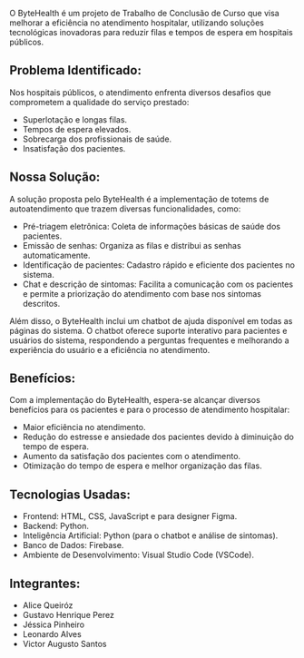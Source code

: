 O ByteHealth é um projeto de Trabalho de Conclusão de Curso que visa melhorar a eficiência no atendimento hospitalar, utilizando soluções tecnológicas inovadoras para reduzir filas e tempos de espera em hospitais públicos.  

## Problema Identificado:

Nos hospitais públicos, o atendimento enfrenta diversos desafios que comprometem a qualidade do serviço prestado:

- Superlotação e longas filas.
- Tempos de espera elevados.
- Sobrecarga dos profissionais de saúde.
- Insatisfação dos pacientes.  

## Nossa Solução:

A solução proposta pelo ByteHealth é a implementação de totems de autoatendimento que trazem diversas funcionalidades, como:

- Pré-triagem eletrônica: Coleta de informações básicas de saúde dos pacientes.
- Emissão de senhas: Organiza as filas e distribui as senhas automaticamente.
- Identificação de pacientes: Cadastro rápido e eficiente dos pacientes no sistema.
- Chat e descrição de sintomas: Facilita a comunicação com os pacientes e permite a priorização do atendimento com base nos sintomas descritos.

Além disso, o ByteHealth inclui um chatbot de ajuda disponível em todas as páginas do sistema. O chatbot oferece suporte interativo para pacientes e usuários do sistema, respondendo a perguntas frequentes e melhorando a experiência do usuário e a eficiência no atendimento.  

## Benefícios:

Com a implementação do ByteHealth, espera-se alcançar diversos benefícios para os pacientes e para o processo de atendimento hospitalar:

- Maior eficiência no atendimento.
- Redução do estresse e ansiedade dos pacientes devido à diminuição do tempo de espera.
- Aumento da satisfação dos pacientes com o atendimento.
- Otimização do tempo de espera e melhor organização das filas.  

## Tecnologias Usadas:

- Frontend: HTML, CSS, JavaScript e para designer Figma.
- Backend: Python.
- Inteligência Artificial: Python (para o chatbot e análise de sintomas).
- Banco de Dados: Firebase.
- Ambiente de Desenvolvimento: Visual Studio Code (VSCode).  

## Integrantes:

- Alice Queiróz
- Gustavo Henrique Perez
- Jéssica Pinheiro
- Leonardo Alves
- Victor Augusto Santos

